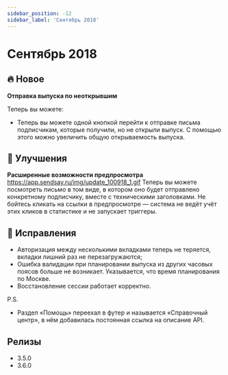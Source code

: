 ```yaml
---
sidebar_position: -12
sidebar_label: 'Сентябрь 2018'
---
```


# Сентябрь 2018

## 🔥 Новое

**Отправка выпуска по неоткрывшим**

Теперь вы можете:

- Теперь вы можете одной кнопкой перейти к отправке письма подписчикам, которые получили, но не открыли выпуск. С помощью этого можно увеличить общую открываемость выпуска.

## 🚀 Улучшения

**Расширенные возможности предпросмотра**
https://app.sendsay.ru/img/update_100918_1.gif
Теперь вы можете посмотреть письмо в том виде, в котором оно будет отправлено конкретному подписчику, вместе с техническими заголовками. Не бойтесь кликать на ссылки в предпросмотре — система не ведёт учёт этих кликов в статистике и не запускает триггеры.

## 🐛 Исправления

- Авторизация между несколькими вкладками теперь не теряется, вкладки лишний раз не перезагружаются;
- Ошибка валидации при планировании выпуска из других часовых поясов больше не возникает. Указывается, что время планирования по Москве.
- Восстановление сессии работает корректно.

P.S.

- Раздел «Помощь» переехал в футер и называется «Справочный центр», в нём добавилась постоянная ссылка на описание API.

## Релизы

- 3.5.0
- 3.6.0

